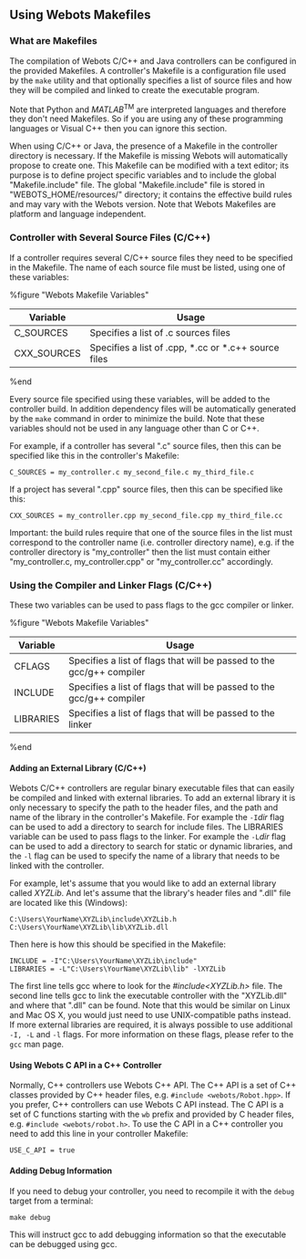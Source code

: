 ## Using Webots Makefiles

### What are Makefiles

The compilation of Webots C/C++ and Java controllers can be configured in the
provided Makefiles. A controller's Makefile is a configuration file used by the
`make` utility and that optionally specifies a list of source files and how they
will be compiled and linked to create the executable program.

Note that Python and *MATLAB*<sup>TM</sup> are interpreted languages and
therefore they don't need Makefiles. So if you are using any of these
programming languages or Visual C++ then you can ignore this section.

When using C/C++ or Java, the presence of a Makefile in the controller directory
is necessary. If the Makefile is missing Webots will automatically propose to
create one. This Makefile can be modified with a text editor; its purpose is to
define project specific variables and to include the global "Makefile.include"
file. The global "Makefile.include" file is stored in "WEBOTS\_HOME/resources/"
directory; it contains the effective build rules and may vary with the Webots
version. Note that Webots Makefiles are platform and language independent.

### Controller with Several Source Files (C/C++)

If a controller requires several C/C++ source files they need to be specified in
the Makefile. The name of each source file must be listed, using one of these
variables:

%figure "Webots Makefile Variables"

| Variable     | Usage                                                |
| ------------ | ---------------------------------------------------- |
| C\_SOURCES   | Specifies a list of .c sources files                 |
| CXX\_SOURCES | Specifies a list of .cpp, *.cc or *.c++ source files |

%end

Every source file specified using these variables, will be added to the
controller build. In addition dependency files will be automatically generated
by the `make` command in order to minimize the build. Note that these variables
should not be used in any language other than C or C++.

For example, if a controller has several ".c" source files, then this can be
specified like this in the controller's Makefile:

```
C_SOURCES = my_controller.c my_second_file.c my_third_file.c
```

If a project has several ".cpp" source files, then this can be specified like
this:

```
CXX_SOURCES = my_controller.cpp my_second_file.cpp my_third_file.cc
```

Important: the build rules require that one of the source files in the list must
correspond to the controller name (i.e. controller directory name), e.g. if the
controller directory is "my\_controller" then the list must contain either
"my\_controller.c, my\_controller.cpp" or "my\_controller.cc" accordingly.

### Using the Compiler and Linker Flags (C/C++)

These two variables can be used to pass flags to the gcc compiler or linker.

%figure "Webots Makefile Variables"

| Variable  | Usage                                                                 |
| --------- | --------------------------------------------------------------------- |
| CFLAGS    | Specifies a list of flags that will be passed to the gcc/g++ compiler |
| INCLUDE   | Specifies a list of flags that will be passed to the gcc/g++ compiler |
| LIBRARIES | Specifies a list of flags that will be passed to the linker           |

%end

#### Adding an External Library (C/C++)

Webots C/C++ controllers are regular binary executable files that can easily be
compiled and linked with external libraries. To add an external library it is
only necessary to specify the path to the header files, and the path and name of
the library in the controller's Makefile. For example the `-I`*dir* flag can be
used to add a directory to search for include files. The LIBRARIES variable can
be used to pass flags to the linker. For example the `-L`*dir* flag can be used
to add a directory to search for static or dynamic libraries, and the `-l` flag
can be used to specify the name of a library that needs to be linked with the
controller.

For example, let's assume that you would like to add an external library called
*XYZLib*. And let's assume that the library's header files and ".dll" file are
located like this (Windows):

```
C:\Users\YourName\XYZLib\include\XYZLib.h
C:\Users\YourName\XYZLib\lib\XYZLib.dll
```

Then here is how this should be specified in the Makefile:

```
INCLUDE = -I"C:\Users\YourName\XYZLib\include"
LIBRARIES = -L"C:\Users\YourName\XYZLib\lib" -lXYZLib
```

The first line tells gcc where to look for the *#include<XYZLib.h>* file. The
second line tells gcc to link the executable controller with the "XYZLib.dll"
and where that ".dll" can be found. Note that this would be similar on Linux and
Mac OS X, you would just need to use UNIX-compatible paths instead. If more
external libraries are required, it is always possible to use additional `-I,
-L` and `-l` flags. For more information on these flags, please refer to the
`gcc` man page.

#### Using Webots C API in a C++ Controller

Normally, C++ controllers use Webots C++ API. The C++ API is a set of C++
classes provided by C++ header files, e.g. `#include <webots/Robot.hpp>`. If you
prefer, C++ controllers can use Webots C API instead. The C API is a set of C
functions starting with the `wb` prefix and provided by C header files, e.g.
`#include <webots/robot.h>`. To use the C API in a C++ controller you need to
add this line in your controller Makefile:

```
USE_C_API = true
```

#### Adding Debug Information

If you need to debug your controller, you need to recompile it with the `debug`
target from a terminal:

```
make debug
```

This will instruct gcc to add debugging information so that the executable can
be debugged using gcc.


